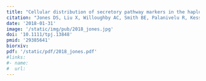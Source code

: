 ```yaml
---
title: "Cellular distribution of secretory pathway markers in the haploid synergid cells of *Arabidopsis thaliana*"
citation: "Jones DS, Liu X, Willoughby AC, Smith BE, Palanivelu R, Kessler SA. *The Plant Journal*. 2018."
date: '2018-01-31'
image: '/static/img/pub/2018_jones.jpg'
doi: '10.1111/tpj.13848'
pmid: '29385641'
biorxiv:
pdf: '/static/pdf/2018_jones.pdf'
#links:
#- name: 
#  url: 
---
```

